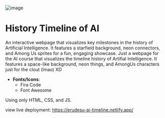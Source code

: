 ![image](https://github.com/user-attachments/assets/99dc3c15-7c03-4256-a7bb-38fa2850d72e)

# History Timeline of AI

An interactive webpage that visualizes key milestones in the history of Artificial Intelligence. It features a starfield background, neon connectors, and Among Us sprites for a fun, engaging showcase.
Just a webpage for the AI course that visualizes the timeline history of Artifial Intelligence. It features a space-like background, neon things, and AmongUs characters just for the clout (lmao) XD

- **Fonts/Icons**:
  - Fira Code
  - Font Awesome

 Using only HTML, CSS, and JS.


view live deployment: https://erudesu-ai-timeline.netlify.app/
